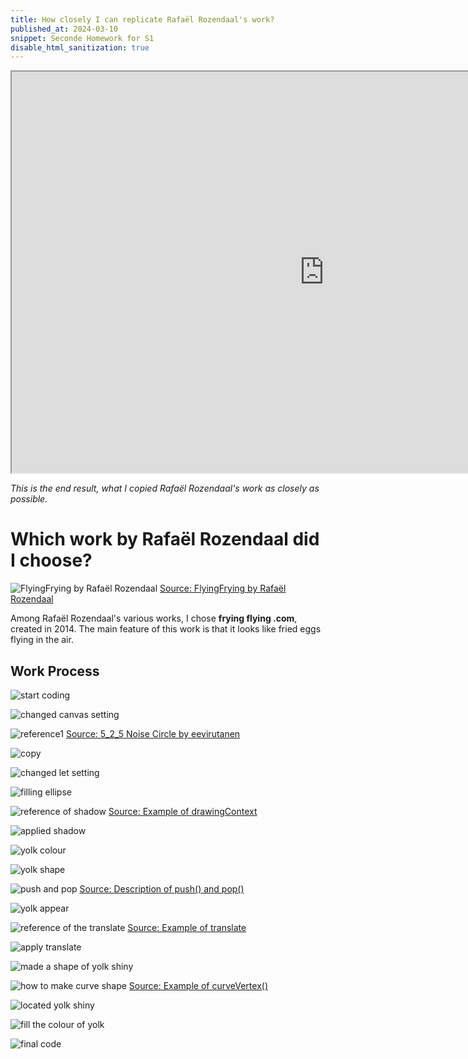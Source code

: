 ```yaml
---
title: How closely I can replicate Rafaël Rozendaal's work?
published_at: 2024-03-10
snippet: Seconde Homework for S1
disable_html_sanitization: true
---
```



<iframe src="https://editor.p5js.org/s4002155/full/B-xV42n_Y" width="1000px" height="642px"></iframe>

_This is the end result, what I copied Rafaël Rozendaal's work as closely as possible._

# Which work by Rafaël Rozendaal did I choose?
![FlyingFrying
by Rafaël Rozendaal](/240310_second_HW/FlyingFrying.png)
[Source: FlyingFrying
by Rafaël Rozendaal](https://www.flyingfrying.com/)

Among Rafaël Rozendaal's various works, I chose **frying flying .com**, created in 2014. The main feature of this work is that it looks like fried eggs flying in the air.

## Work Process
![start coding](/240310_second_HW/start.png)

![changed canvas setting](/240310_second_HW/canvas.png)

![reference1](/240310_second_HW/reference_wavy.png)
[Source: 5_2_5 Noise Circle
by eevirutanen](https://editor.p5js.org/eevirutanen/sketches/FuLEYWUu8)

![copy](/240310_second_HW/copy.png)

![changed let setting](/240310_second_HW/change_let.png)

![filling ellipse](/240310_second_HW/fill.png)

![reference of shadow](/240310_second_HW/shadow.png)
[Source: Example of drawingContext](https://p5js.org/reference/#/p5/drawingContext)

![applied shadow](/240310_second_HW/apply_shadow.png)

![yolk colour](/240310_second_HW/yolk_colour.png)

![yolk shape](/240310_second_HW/yolk_shape.png)

![push and pop](/240310_second_HW/push_pop.png)
[Source: Description of push() and pop()](https://p5js.org/reference/#/p5/push)

![yolk appear](/240310_second_HW/yolk_appear.png)

![reference of the translate](/240310_second_HW/translate.png)
[Source: Example of translate](https://p5js.org/reference/#/p5/translate)

![apply translate](/240310_second_HW/apply_trans.png)

![made a shape of yolk shiny](/240310_second_HW/yolk_shiny.png)

![how to make curve shape](/240310_second_HW/curve_shape.png)
[Source: Example of curveVertex()](https://p5js.org/reference/#/p5/curveVertex)

![located yolk shiny](/240310_second_HW/yolk_shiny_locate.png)

![fill the colour of yolk](/240310_second_HW/fill_yolk.png)

![final code](/240310_second_HW/final_code.png)


